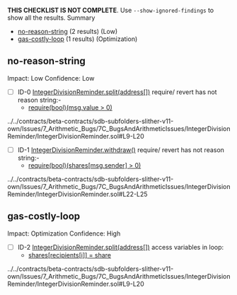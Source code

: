 **THIS CHECKLIST IS NOT COMPLETE**. Use `--show-ignored-findings` to show all the results.
Summary
 - [no-reason-string](#no-reason-string) (2 results) (Low)
 - [gas-costly-loop](#gas-costly-loop) (1 results) (Optimization)
## no-reason-string
Impact: Low
Confidence: Low
 - [ ] ID-0
[IntegerDivisionReminder.split(address[])](../../contracts/beta-contracts/sdb-subfolders-slither-v11-own/Issues/7_Arithmetic_Bugs/7C_BugsAndArithmeticIssues/IntegerDivisionReminder/IntegerDivisionReminder.sol#L9-L20) require/ revert has not reason string:- 
	- [require(bool)(msg.value > 0)](../../contracts/beta-contracts/sdb-subfolders-slither-v11-own/Issues/7_Arithmetic_Bugs/7C_BugsAndArithmeticIssues/IntegerDivisionReminder/IntegerDivisionReminder.sol#L11)

../../contracts/beta-contracts/sdb-subfolders-slither-v11-own/Issues/7_Arithmetic_Bugs/7C_BugsAndArithmeticIssues/IntegerDivisionReminder/IntegerDivisionReminder.sol#L9-L20


 - [ ] ID-1
[IntegerDivisionReminder.withdraw()](../../contracts/beta-contracts/sdb-subfolders-slither-v11-own/Issues/7_Arithmetic_Bugs/7C_BugsAndArithmeticIssues/IntegerDivisionReminder/IntegerDivisionReminder.sol#L22-L25) require/ revert has not reason string:- 
	- [require(bool)(shares[msg.sender] > 0)](../../contracts/beta-contracts/sdb-subfolders-slither-v11-own/Issues/7_Arithmetic_Bugs/7C_BugsAndArithmeticIssues/IntegerDivisionReminder/IntegerDivisionReminder.sol#L23)

../../contracts/beta-contracts/sdb-subfolders-slither-v11-own/Issues/7_Arithmetic_Bugs/7C_BugsAndArithmeticIssues/IntegerDivisionReminder/IntegerDivisionReminder.sol#L22-L25


## gas-costly-loop
Impact: Optimization
Confidence: High
 - [ ] ID-2
[IntegerDivisionReminder.split(address[])](../../contracts/beta-contracts/sdb-subfolders-slither-v11-own/Issues/7_Arithmetic_Bugs/7C_BugsAndArithmeticIssues/IntegerDivisionReminder/IntegerDivisionReminder.sol#L9-L20) access variables in loop: 
	- [shares[recipients[i]] = share](../../contracts/beta-contracts/sdb-subfolders-slither-v11-own/Issues/7_Arithmetic_Bugs/7C_BugsAndArithmeticIssues/IntegerDivisionReminder/IntegerDivisionReminder.sol#L18)

../../contracts/beta-contracts/sdb-subfolders-slither-v11-own/Issues/7_Arithmetic_Bugs/7C_BugsAndArithmeticIssues/IntegerDivisionReminder/IntegerDivisionReminder.sol#L9-L20


